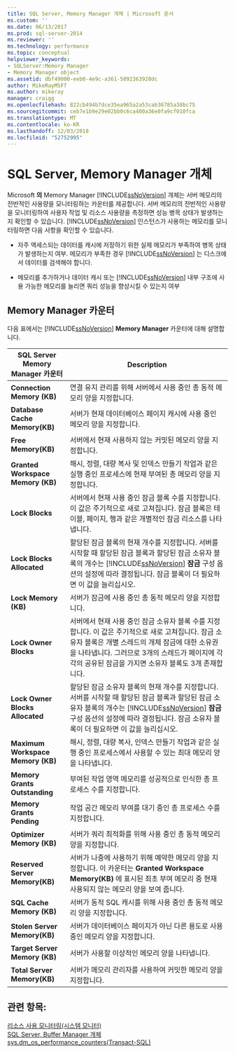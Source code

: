 ```yaml
---
title: SQL Server, Memory Manager 개체 | Microsoft 문서
ms.custom: ''
ms.date: 06/13/2017
ms.prod: sql-server-2014
ms.reviewer: ''
ms.technology: performance
ms.topic: conceptual
helpviewer_keywords:
- SQLServer:Memory Manager
- Memory Manager object
ms.assetid: dbf49000-eeb0-4e9c-a361-5092363920dc
author: MikeRayMSFT
ms.author: mikeray
manager: craigg
ms.openlocfilehash: 822cb494b7dce35ea965a2a53cab36785a38bc75
ms.sourcegitcommit: ceb7e1b9e29e02bb0c6ca400a36e0fa9cf010fca
ms.translationtype: MT
ms.contentlocale: ko-KR
ms.lasthandoff: 12/03/2018
ms.locfileid: "52752995"
---
```

# <a name="sql-server-memory-manager-object"></a>SQL Server, Memory Manager 개체
  Microsoft **의** Memory Manager [!INCLUDE[ssNoVersion](../../includes/ssnoversion-md.md)] 개체는 서버 메모리의 전반적인 사용량을 모니터링하는 카운터를 제공합니다. 서버 메모리의 전반적인 사용량을 모니터링하여 사용자 작업 및 리소스 사용량을 측정하면 성능 병목 상태가 발생하는지 확인할 수 있습니다. [!INCLUDE[ssNoVersion](../../includes/ssnoversion-md.md)] 인스턴스가 사용하는 메모리를 모니터링하면 다음 사항을 확인할 수 있습니다.  
  
-   자주 액세스되는 데이터를 캐시에 저장하기 위한 실제 메모리가 부족하여 병목 상태가 발생하는지 여부. 메모리가 부족한 경우 [!INCLUDE[ssNoVersion](../../includes/ssnoversion-md.md)] 는 디스크에서 데이터를 검색해야 합니다.  
  
-   메모리를 추가하거나 데이터 캐시 또는 [!INCLUDE[ssNoVersion](../../includes/ssnoversion-md.md)] 내부 구조에 사용 가능한 메모리를 늘리면 쿼리 성능을 향상시킬 수 있는지 여부  
  
## <a name="memory-manager-counters"></a>Memory Manager 카운터  
 다음 표에서는 [!INCLUDE[ssNoVersion](../../includes/ssnoversion-md.md)] **Memory Manager** 카운터에 대해 설명합니다.  
  
|SQL Server Memory Manager 카운터|Description|  
|----------------------------------------|-----------------|  
|**Connection Memory (KB)**|연결 유지 관리를 위해 서버에서 사용 중인 총 동적 메모리 양을 지정합니다.|  
|**Database Cache Memory(KB)**|서버가 현재 데이터베이스 페이지 캐시에 사용 중인 메모리 양을 지정합니다.|  
|**Free Memory(KB)**|서버에서 현재 사용하지 않는 커밋된 메모리 양을 지정합니다.|  
|**Granted Workspace Memory (KB)**|해시, 정렬, 대량 복사 및 인덱스 만들기 작업과 같은 실행 중인 프로세스에 현재 부여된 총 메모리 양을 지정합니다.|  
|**Lock Blocks**|서버에서 현재 사용 중인 잠금 블록 수를 지정합니다. 이 값은 주기적으로 새로 고쳐집니다. 잠금 블록은 테이블, 페이지, 행과 같은 개별적인 잠금 리소스를 나타냅니다.|  
|**Lock Blocks Allocated**|할당된 잠금 블록의 현재 개수를 지정합니다. 서버를 시작할 때 할당된 잠금 블록과 할당된 잠금 소유자 블록의 개수는 [!INCLUDE[ssNoVersion](../../includes/ssnoversion-md.md)] **잠금** 구성 옵션의 설정에 따라 결정됩니다. 잠금 블록이 더 필요하면 이 값을 늘리십시오.|  
|**Lock Memory (KB)**|서버가 잠금에 사용 중인 총 동적 메모리 양을 지정합니다.|  
|**Lock Owner Blocks**|서버에서 현재 사용 중인 잠금 소유자 블록 수를 지정합니다. 이 값은 주기적으로 새로 고쳐집니다. 잠금 소유자 블록은 개별 스레드의 개체 잠금에 대한 소유권을 나타냅니다. 그러므로 3개의 스레드가 페이지에 각각의 공유된 잠금을 가지면 소유자 블록도 3개 존재합니다.|  
|**Lock Owner Blocks Allocated**|할당된 잠금 소유자 블록의 현재 개수를 지정합니다. 서버를 시작할 때 할당된 잠금 블록과 할당된 잠금 소유자 블록의 개수는 [!INCLUDE[ssNoVersion](../../includes/ssnoversion-md.md)] **잠금** 구성 옵션의 설정에 따라 결정됩니다. 잠금 소유자 블록이 더 필요하면 이 값을 늘리십시오.|  
|**Maximum Workspace Memory (KB)**|해시, 정렬, 대량 복사, 인덱스 만들기 작업과 같은 실행 중인 프로세스에서 사용할 수 있는 최대 메모리 양을 나타냅니다.|  
|**Memory Grants Outstanding**|부여된 작업 영역 메모리를 성공적으로 인식한 총 프로세스 수를 지정합니다.|  
|**Memory Grants Pending**|작업 공간 메모리 부여를 대기 중인 총 프로세스 수를 지정합니다.|  
|**Optimizer Memory (KB)**|서버가 쿼리 최적화를 위해 사용 중인 총 동적 메모리 양을 지정합니다.|  
|**Reserved Server Memory(KB)**|서버가 나중에 사용하기 위해 예약한 메모리 양을 지정합니다. 이 카운터는 **Granted Workspace Memory(KB)** 에 표시된 최초 부여 메모리 중 현재 사용되지 않는 메모리 양을 보여 줍니다.|  
|**SQL Cache Memory (KB)**|서버가 동적 SQL 캐시를 위해 사용 중인 총 동적 메모리 양을 지정합니다.|  
|**Stolen Server Memory(KB)**|서버가 데이터베이스 페이지가 아닌 다른 용도로 사용 중인 메모리 양을 지정합니다.|  
|**Target Server Memory (KB)**|서버가 사용할 이상적인 메모리 양을 나타냅니다.|  
|**Total Server Memory(KB)**|서버가 메모리 관리자를 사용하여 커밋한 메모리 양을 지정합니다.|  
  
## <a name="see-also"></a>관련 항목:  
 [리소스 사용 모니터링&#40;시스템 모니터&#41;](monitor-resource-usage-system-monitor.md)   
 [SQL Server, Buffer Manager 개체](sql-server-buffer-manager-object.md)   
 [sys.dm_os_performance_counters&#40;Transact-SQL&#41;](/sql/relational-databases/system-dynamic-management-views/sys-dm-os-performance-counters-transact-sql)  
  
  
